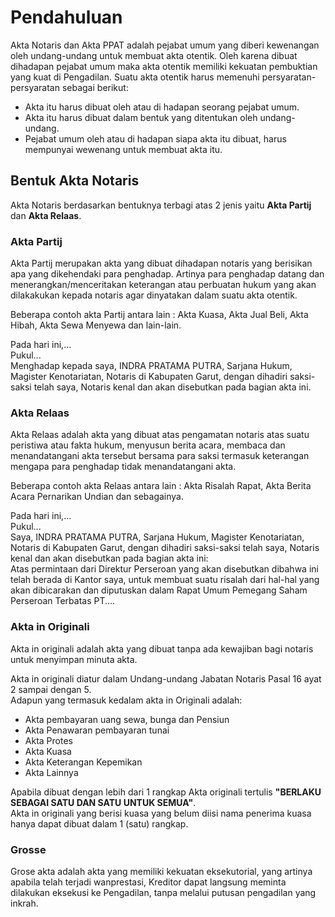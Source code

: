 # Pendahuluan

Akta Notaris dan Akta PPAT adalah pejabat umum yang diberi kewenangan oleh undang-undang untuk membuat akta otentik. Oleh karena dibuat dihadapan pejabat umum maka akta otentik memiliki kekuatan pembuktian yang kuat di Pengadilan. Suatu akta otentik harus memenuhi persyaratan-persyaratan sebagai berikut:
- Akta itu harus dibuat oleh atau di hadapan seorang pejabat umum.
- Akta itu harus dibuat dalam bentuk yang ditentukan oleh undang-undang.
- Pejabat umum oleh atau di hadapan siapa akta itu dibuat, harus mempunyai wewenang untuk membuat akta itu.

## Bentuk Akta Notaris
Akta Notaris berdasarkan bentuknya terbagi atas 2 jenis yaitu **Akta Partij** dan **Akta Relaas**.

### Akta Partij
Akta Partij merupakan akta yang dibuat dihadapan notaris yang berisikan apa yang dikehendaki para penghadap. Artinya para penghadap datang dan menerangkan/menceritakan keterangan atau perbuatan hukum yang akan dilakakukan kepada notaris agar dinyatakan dalam suatu akta otentik.

Beberapa contoh akta Partij antara lain : Akta Kuasa, Akta Jual Beli, Akta Hibah, Akta Sewa Menyewa dan lain-lain.

<AktaText>

Pada hari ini,...  
Pukul...  
Menghadap kepada saya, INDRA PRATAMA PUTRA, Sarjana Hukum, Magister Kenotariatan,  Notaris di Kabupaten Garut, dengan dihadiri saksi-saksi telah saya, Notaris kenal dan akan disebutkan pada bagian akta ini.

</AktaText>

### Akta Relaas
Akta Relaas adalah akta yang dibuat atas pengamatan notaris atas suatu peristiwa atau fakta hukum, menyusun berita acara, membaca dan menandatangani akta tersebut bersama para saksi termasuk keterangan mengapa para penghadap tidak menandatangani akta.

Beberapa contoh akta Relaas antara lain : Akta Risalah Rapat, Akta Berita Acara Pernarikan Undian dan sebagainya.

<AktaText>

Pada hari ini,...  
Pukul...  
Saya, INDRA PRATAMA PUTRA, Sarjana Hukum, Magister Kenotariatan,  Notaris di Kabupaten Garut, dengan dihadiri saksi-saksi telah saya, Notaris kenal dan akan disebutkan pada bagian akta ini:  
Atas permintaan dari Direktur Perseroan yang akan disebutkan dibahwa ini telah berada di Kantor saya, untuk membuat suatu risalah dari hal-hal yang akan dibicarakan dan diputuskan dalam Rapat Umum Pemegang Saham Perseroan Terbatas PT.... 

</AktaText>

### Akta in Originali

Akta in originali adalah akta yang dibuat tanpa ada kewajiban bagi notaris untuk menyimpan minuta akta.

Akta in originali diatur dalam Undang-undang Jabatan Notaris Pasal 16 ayat 2 sampai dengan 5.  
Adapun yang termasuk kedalam akta in Originali adalah:
- Akta pembayaran uang sewa, bunga dan Pensiun
- Akta Penawaran pembayaran tunai
- Akta Protes
- Akta Kuasa
- Akta Keterangan Kepemikan
- Akta Lainnya

Apabila dibuat dengan lebih dari 1 rangkap Akta originali tertulis **"BERLAKU SEBAGAI SATU DAN SATU UNTUK SEMUA"**.  
Akta in originali yang berisi kuasa yang belum diisi nama penerima kuasa hanya dapat dibuat dalam 1 (satu) rangkap.

### Grosse

Grose akta adalah akta yang memiliki kekuatan eksekutorial, yang artinya apabila telah terjadi wanprestasi, Kreditor dapat langsung meminta dilakukan eksekusi ke Pengadilan, tanpa melalui putusan pengadilan yang inkrah.